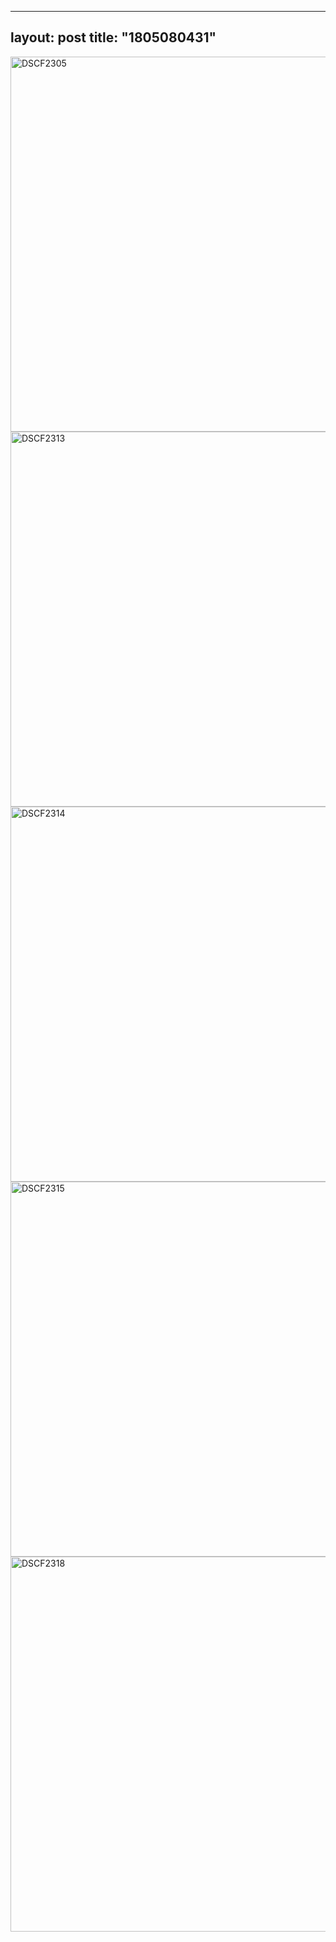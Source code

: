 
---
layout: post
title: "1805080431"
---

<img width="600px" alt="DSCF2305" src="https://user-images.githubusercontent.com/81041256/192146848-0fd374f3-94bc-4e34-a3f9-d3685d7d62c5.JPG">

<img width="600px" alt="DSCF2313" src="https://user-images.githubusercontent.com/81041256/114920413-60a0c800-9e64-11eb-8e9d-f74fef1dffe8.JPG">

<img width="600px" alt="DSCF2314" src="https://user-images.githubusercontent.com/81041256/114920416-61395e80-9e64-11eb-8f41-56211b425fd4.JPG">

<img width="600px" alt="DSCF2315" src="https://user-images.githubusercontent.com/81041256/114920420-626a8b80-9e64-11eb-9218-c3899ae481c0.JPG">

<img width="600px" alt="DSCF2318" src="https://user-images.githubusercontent.com/81041256/114920423-63032200-9e64-11eb-9ef6-6eb73afec069.JPG">

